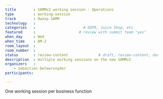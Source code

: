 ```yaml
---
title        : SAMMv2 working session - Operations
type         : working-session
track        : Owasp SAMM
technology   :
categories   :                      # GDPR, Juice Shop, etc.
featured     :                    # review with summit team "yes"
when_day     : Wed
when_time    : AM-2
room_layout  :
room_number  :
status       : review-content              # draft, review-content, done
description  : multiple working sessions on the new SAMMv2
organizers   :
    - Sebastien Deleersnyder
participants:

---
```


One working session per business function
